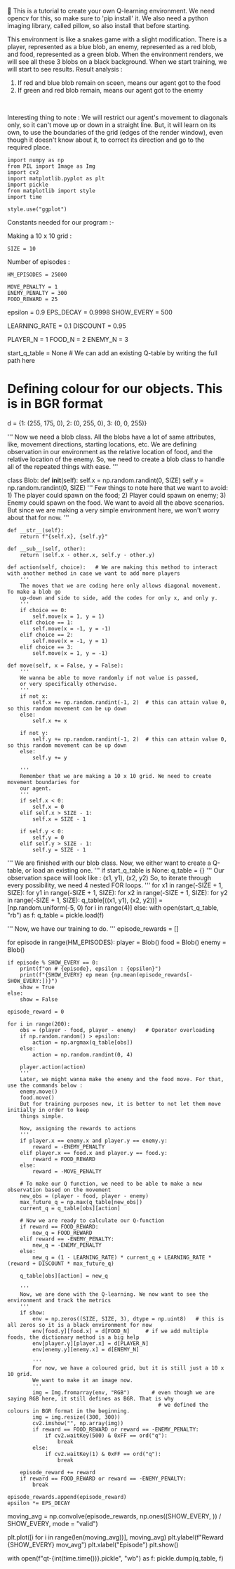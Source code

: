 💢 This is a tutorial to create your own Q-learning environment. We need opencv for this, so 
make sure to 'pip install' it. We also need a python imaging library, called pillow, so also
install that before starting. 
<br>

This environment is like a snakes game with a slight modification. There is a player, represented
as a blue blob, an enemy, represented as a red blob, and food, represented as a green blob.
When the environment renders, we will see all these 3 blobs on a black background. When we start
training, we will start to see results. Result analysis :
1) If red and blue blob remain on sceen, means our agent got to the food
2) If green and red blob remain, means our agent got to the enemy
<br>

Interesting thing to note : We will restrict our agent's movement to diagonals only, so it
can't move up or down in a straight line. But, it will learn on its own, to use the boundaries
of the grid (edges of the render window), even though it doesn't know about it, to correct 
its direction and go to the required place.

    import numpy as np
    from PIL import Image as Img
    import cv2
    import matplotlib.pyplot as plt
    import pickle
    from matplotlib import style
    import time

    style.use("ggplot")

Constants needed for our program :-

Making a 10 x 10 grid :

    SIZE = 10
Number of episodes :

    HM_EPISODES = 25000
    
    MOVE_PENALTY = 1
    ENEMY_PENALTY = 300
    FOOD_REWARD = 25

epsilon = 0.9
EPS_DECAY = 0.9998
SHOW_EVERY = 500

LEARNING_RATE = 0.1
DISCOUNT = 0.95

PLAYER_N = 1
FOOD_N = 2
ENEMY_N = 3

start_q_table = None    # We can add an existing Q-table by writing the full path here

# Defining colour for our objects. This is in BGR format
d = {1: (255, 175, 0),
    2: (0, 255, 0),
    3: (0, 0, 255)}

'''
Now we need a blob class. All the blobs have a lot of same attributes, like, movement directions,
starting locations, etc.
We are defining observation in our environment as the relative location of food, and the relative
location of the enemy. So, we need to create a blob class to handle all of the repeated things with ease.
'''

class Blob:
    def __init__(self):
        self.x = np.random.randint(0, SIZE)
        self.y = np.random.randint(0, SIZE)
        '''
        Few things to note here that we want to avoid:
        1) The player could spawn on the food;
        2) Player could spawn on enemy;
        3) Enemy could spawn on the food.
        We want to avoid all the above scenarios. But since we are making a very simple
        environment here, we won't worry about that for now.
        '''

    def __str__(self):
        return f"{self.x}, {self.y}"
    
    def __sub__(self, other):
        return (self.x - other.x, self.y - other.y)

    def action(self, choice):   # We are making this method to interact with another method in case we want to add more players
        '''
        The moves that we are coding here only allows diagonal movement. To make a blob go
        up-down and side to side, add the codes for only x, and only y.
        '''
        if choice == 0:
            self.move(x = 1, y = 1)
        elif choice == 1:
            self.move(x = -1, y = -1)
        elif choice == 2:
            self.move(x = -1, y = 1)
        elif choice == 3:
            self.move(x = 1, y = -1)

    def move(self, x = False, y = False):
        '''
        We wanna be able to move randomly if not value is passed,
        or very specifically otherwise.
        '''
        if not x:
            self.x += np.random.randint(-1, 2)  # this can attain value 0, so this random movement can be up down
        else:
            self.x += x

        if not y:
            self.y += np.random.randint(-1, 2)  # this can attain value 0, so this random movement can be up down
        else:
            self.y += y
        
        '''
        Remember that we are making a 10 x 10 grid. We need to create movement boundaries for
        our agent.
        '''
        if self.x < 0:
            self.x = 0
        elif self.x > SIZE - 1:
            self.x = SIZE - 1

        if self.y < 0:
            self.y = 0
        elif self.y > SIZE - 1:
            self.y = SIZE - 1

'''
We are finished with our blob class. Now, we either want to create a Q-table, or load an existing one.
'''
if start_q_table is None:
    q_table = {}
    '''
    Our observation space will look like :
    (x1, y1), (x2, y2)
    So, to iterate through every possibility, we need 4 nested FOR loops.
    '''
    for x1 in range(-SIZE + 1, SIZE):
        for y1 in range(-SIZE + 1, SIZE):
            for x2 in range(-SIZE + 1, SIZE):
                for y2 in range(-SIZE + 1, SIZE):
                    q_table[((x1, y1), (x2, y2))] = [np.random.uniform(-5, 0) for i in range(4)]
else:
    with open(start_q_table, "rb") as f:
        q_table = pickle.load(f)

'''
Now, we have our training to do.
'''
episode_rewards = []

for episode in range(HM_EPISODES):
    player = Blob()
    food = Blob()
    enemy = Blob()

    if episode % SHOW_EVERY == 0:
        print(f"on # {episode}, epsilon : {epsilon}")
        print(f"{SHOW_EVERY} ep mean {np.mean(episode_rewards[-SHOW_EVERY:])}")
        show = True
    else:
        show = False

    episode_reward = 0

    for i in range(200):
        obs = (player - food, player - enemy)   # Operator overloading
        if np.random.random() > epsilon:
            action = np.argmax(q_table[obs])
        else:
            action = np.random.randint(0, 4)
        
        player.action(action)
        '''
        Later, we might wanna make the enemy and the food move. For that, use the commands below :
        enemy.move()
        food.move()
        But for training purposes now, it is better to not let them move initially in order to keep
        things simple.
        
        Now, assigning the rewards to actions
        '''
        if player.x == enemy.x and player.y == enemy.y:
            reward = -ENEMY_PENALTY
        elif player.x == food.x and player.y == food.y:
            reward = FOOD_REWARD
        else:
            reward = -MOVE_PENALTY
        
        # To make our Q function, we need to be able to make a new observation based on the movement
        new_obs = (player - food, player - enemy)
        max_future_q = np.max(q_table[new_obs])
        current_q = q_table[obs][action]

        # Now we are ready to calculate our Q-function
        if reward == FOOD_REWARD:
            new_q = FOOD_REWARD
        elif reward == -ENEMY_PENALTY:
            new_q = -ENEMY_PENALTY
        else:
            new_q = (1 - LEARNING_RATE) * current_q + LEARNING_RATE * (reward + DISCOUNT * max_future_q)

        q_table[obs][action] = new_q

        '''
        Now, we are done with the Q-learning. We now want to see the environment and track the metrics
        '''
        if show:
            env = np.zeros((SIZE, SIZE, 3), dtype = np.uint8)   # this is all zeros so it is a black environment for now
            env[food.y][food.x] = d[FOOD_N]     # if we add multiple foods, the dictionary method is a big help
            env[player.y][player.x] = d[PLAYER_N]
            env[enemy.y][enemy.x] = d[ENEMY_N]

            '''
            For now, we have a coloured grid, but it is still just a 10 x 10 grid.
            We want to make it an image now.
            '''
            img = Img.fromarray(env, "RGB")       # even though we are saying RGB here, it still defines as BGR. That is why
                                                    # we defined the colours in BGR format in the beginning.
            img = img.resize((300, 300))
            cv2.imshow("", np.array(img))
            if reward == FOOD_REWARD or reward == -ENEMY_PENALTY:
                if cv2.waitKey(500) & 0xFF == ord("q"):
                    break
            else:
                if cv2.waitKey(1) & 0xFF == ord("q"):
                    break

        episode_reward += reward
        if reward == FOOD_REWARD or reward == -ENEMY_PENALTY:
            break

    episode_rewards.append(episode_reward)
    epsilon *= EPS_DECAY

moving_avg = np.convolve(episode_rewards, np.ones((SHOW_EVERY, )) / SHOW_EVERY, mode = "valid")

plt.plot([i for i in range(len(moving_avg))], moving_avg)
plt.ylabel(f"Reward {SHOW_EVERY} mov_avg")
plt.xlabel("Episode")
plt.show()

with open(f"qt-{int(time.time())}.pickle", "wb") as f:
    pickle.dump(q_table, f)
